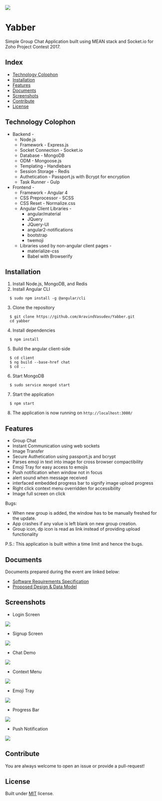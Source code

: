 ![](./screenshots/chat_demo.png)

# Yabber
Simple Group Chat Application built using MEAN stack and Socket.io for Zoho
Project Contest 2017.

## Index
  * [Technology Colophon](#colophon)
  * [Installation](#installation)
  * [Features](#features)
  * [Documents](#documents)
  * [Screenshots](#screenshots)
  * [Contribute](#contribute)
  * [License](#license)

## Technology Colophon <a name="colophon"></a>
  * Backend -
    * Node.js
    * Framework - Express.js
    * Socket Connection - Socket.io
    * Database - MongoDB
    * ODM - Mongoose.js
    * Templating - Handlebars
    * Session Storage - Redis
    * Authetication - Passport.js with Bcrypt for encryption
    * Task Runner - Gulp
  * Frontend -
    * Framework - Angular 4
    * CSS Preprocessor - SCSS
    * CSS Reset - Normalize.css
    * Angular Client Libraries -
      * angular/material
      * JQuery
      * JQuery-UI
      * angular2-notifications
      * bootstrap
      * twemoji
    * Libraries used by non-angular client pages -
      * materialize-css
      * Babel with Browserify

## Installation <a name="installation"></a>
  1. Install Node.js, MongoDB, and Redis
  2. Install Angular CLI

  ```
    $ sudo npm install -g @angular/cli
  ```
  3. Clone the repository
  ```
    $ git clone https://github.com/AravindVasudev/Yabber.git
    cd yabber
  ```
  4. Install dependencies
  ```
    $ npm install
  ```
  5. Build the angular client-side
  ```
    $ cd client
    $ ng build --base-href chat
    $ cd ..
  ```
  6. Start MongoDB
  ```
    $ sudo service mongod start
  ```
  7. Start the application
  ```
    $ npm start
  ```
  8. The application is now running on `http://localhost:3000/`

## Features <a name="features"></a>
  * Group Chat
  * Instant Communication using web sockets
  * Image Transfer
  * Secure Authetication using passport.js and bcrypt
  * Parses emoji in text into image for cross browser compactibility
  * Emoji Tray for easy access to emojis
  * Push notification when window not in focus
  * alert sound when message received
  * interfaced embedded progress bar to signify image upload progress
  * Right click context menu overridden for accessibility
  * Image full screen on click

Bugs:
  * When new group is added, the window has to be manually freshed for the update.
  * App crashes if any value is left blank on new group creation.
  * Group icon, dp icon is read as link instead of providing upload functionality

P.S.: This application is built within a time limit and hence the bugs.

## Documents <a name="documents"></a>
Documents prepared during the event are linked below:
  * [Software Requirements Specification](./documents/srs.pdf)
  * [Proposed Design & Data Model](./documents/Proposed%20Design%20%26%20Data%20Model.pdf)

## Screenshots <a name="screenshots"></a>
* Login Screen

 ![](./screenshots/login.png)

* Signup Screen

 ![](./screenshots/signup.png)

 * Chat Demo

  ![](./screenshots/chat_demo.png)

 * Context Menu

  ![](./screenshots/context_menu.png)

 * Emoji Tray

  ![](./screenshots/emoji_tray.png)

 * Progress Bar

  ![](./screenshots/progress_bar.png)

 * Push Notification

  ![](./screenshots/push_notification_when_window_not_focused.png)


## Contribute <a name="contribute"></a>
  You are always welcome to open an issue or provide a pull-request!

## License <a name="license"></a>
  Built under [MIT](http://www.opensource.org/licenses/mit-license.php) license.

